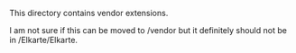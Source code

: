 This directory contains vendor extensions.

I am not sure if this can be moved to /vendor but it definitely should not be in /Elkarte/Elkarte.